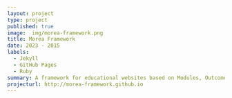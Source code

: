 ```yaml
---
layout: project
type: project
published: true
image:  img/morea-framework.png
title: Morea Framework
date: 2023 - 2015
labels:
  - Jekyll
  - GitHub Pages
  - Ruby
summary: A framework for educational websites based on Modules, Outcomes, Readings, Experiences, and Assessments.
projecturl: http://morea-framework.github.io
---
```

